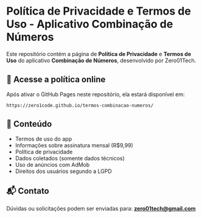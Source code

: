# Política de Privacidade e Termos de Uso - Aplicativo Combinação de Números

Este repositório contém a página de **Política de Privacidade** e **Termos de Uso** do aplicativo **Combinação de Números**, desenvolvido por Zero01Tech.

## 🔗 Acesse a política online
Após ativar o GitHub Pages neste repositório, ela estará disponível em:
```
https://zero1code.github.io/termos-combinacao-numeros/
```

## 📄 Conteúdo
- Termos de uso do app
- Informações sobre assinatura mensal (R$9,99)
- Política de privacidade
- Dados coletados (somente dados técnicos)
- Uso de anúncios com AdMob
- Direitos dos usuários segundo a LGPD

## 📬 Contato
Dúvidas ou solicitações podem ser enviadas para: **zero01tech@gmail.com**
